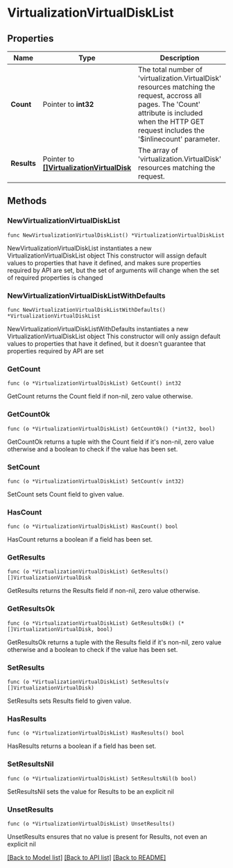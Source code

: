 # VirtualizationVirtualDiskList

## Properties

Name | Type | Description | Notes
------------ | ------------- | ------------- | -------------
**Count** | Pointer to **int32** | The total number of &#39;virtualization.VirtualDisk&#39; resources matching the request, accross all pages. The &#39;Count&#39; attribute is included when the HTTP GET request includes the &#39;$inlinecount&#39; parameter. | [optional] 
**Results** | Pointer to [**[]VirtualizationVirtualDisk**](virtualization.VirtualDisk.md) | The array of &#39;virtualization.VirtualDisk&#39; resources matching the request. | [optional] 

## Methods

### NewVirtualizationVirtualDiskList

`func NewVirtualizationVirtualDiskList() *VirtualizationVirtualDiskList`

NewVirtualizationVirtualDiskList instantiates a new VirtualizationVirtualDiskList object
This constructor will assign default values to properties that have it defined,
and makes sure properties required by API are set, but the set of arguments
will change when the set of required properties is changed

### NewVirtualizationVirtualDiskListWithDefaults

`func NewVirtualizationVirtualDiskListWithDefaults() *VirtualizationVirtualDiskList`

NewVirtualizationVirtualDiskListWithDefaults instantiates a new VirtualizationVirtualDiskList object
This constructor will only assign default values to properties that have it defined,
but it doesn't guarantee that properties required by API are set

### GetCount

`func (o *VirtualizationVirtualDiskList) GetCount() int32`

GetCount returns the Count field if non-nil, zero value otherwise.

### GetCountOk

`func (o *VirtualizationVirtualDiskList) GetCountOk() (*int32, bool)`

GetCountOk returns a tuple with the Count field if it's non-nil, zero value otherwise
and a boolean to check if the value has been set.

### SetCount

`func (o *VirtualizationVirtualDiskList) SetCount(v int32)`

SetCount sets Count field to given value.

### HasCount

`func (o *VirtualizationVirtualDiskList) HasCount() bool`

HasCount returns a boolean if a field has been set.

### GetResults

`func (o *VirtualizationVirtualDiskList) GetResults() []VirtualizationVirtualDisk`

GetResults returns the Results field if non-nil, zero value otherwise.

### GetResultsOk

`func (o *VirtualizationVirtualDiskList) GetResultsOk() (*[]VirtualizationVirtualDisk, bool)`

GetResultsOk returns a tuple with the Results field if it's non-nil, zero value otherwise
and a boolean to check if the value has been set.

### SetResults

`func (o *VirtualizationVirtualDiskList) SetResults(v []VirtualizationVirtualDisk)`

SetResults sets Results field to given value.

### HasResults

`func (o *VirtualizationVirtualDiskList) HasResults() bool`

HasResults returns a boolean if a field has been set.

### SetResultsNil

`func (o *VirtualizationVirtualDiskList) SetResultsNil(b bool)`

 SetResultsNil sets the value for Results to be an explicit nil

### UnsetResults
`func (o *VirtualizationVirtualDiskList) UnsetResults()`

UnsetResults ensures that no value is present for Results, not even an explicit nil

[[Back to Model list]](../README.md#documentation-for-models) [[Back to API list]](../README.md#documentation-for-api-endpoints) [[Back to README]](../README.md)



